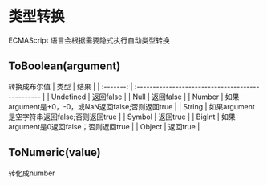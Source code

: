 # 类型转换

ECMAScript 语言会根据需要隐式执行自动类型转换

## ToBoolean(argument)

 转换成布尔值
|   类型    | 结果                                              |
| :-------: | :------------------------------------------------ |
| Undefined | 返回false                                         |
|   Null    | 返回false                                         |
|  Number   | 如果argument是+0，-0，或NaN返回false;否则返回true |
|  String   | 如果argument是空字符串返回false;否则返回true      |
|  Symbol   | 返回true                                          |
|  BigInt   | 如果argument是0返回false；否则返回true            |
|  Object   | 返回true                                          |

## ToNumeric(value)

转化成number
